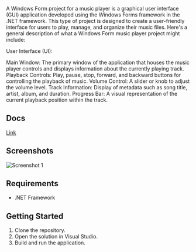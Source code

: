 A Windows Form project for a music player is a graphical user interface (GUI) application developed using the Windows Forms framework in the .NET framework. This type of project is designed to create a user-friendly interface for users to play, manage, and organize their music files. Here's a general description of what a Windows Form music player project might include:

User Interface (UI):

Main Window: The primary window of the application that houses the music player controls and displays information about the currently playing track.
Playback Controls: Play, pause, stop, forward, and backward buttons for controlling the playback of music.
Volume Control: A slider or knob to adjust the volume level.
Track Information: Display of metadata such as song title, artist, album, and duration.
Progress Bar: A visual representation of the current playback position within the track.

## Docs
[Link](https://docs.google.com/document/d/1iHFTC5MndUDIHs8rEHj1emKwQqT-jq3FS6OjMYx3q0c/edit?usp=sharing)

## Screenshots

![Screenshot 1](https://res.cloudinary.com/benomad/image/upload/v1702961318/%D0%A1%D0%BD%D0%B8%D0%BC%D0%BE%D0%BA_%D1%8D%D0%BA%D1%80%D0%B0%D0%BD%D0%B0_2023-12-19_104243_ezf58m.png)


## Requirements

- .NET Framework

## Getting Started

1. Clone the repository.
2. Open the solution in Visual Studio.
3. Build and run the application.

